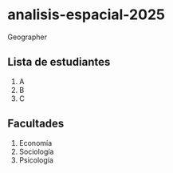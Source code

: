 # analisis-espacial-2025
Geographer

## Lista de estudiantes
1. A
2. B
3. C

## Facultades
1. Economía
2. Sociología
3. Psicología
   
